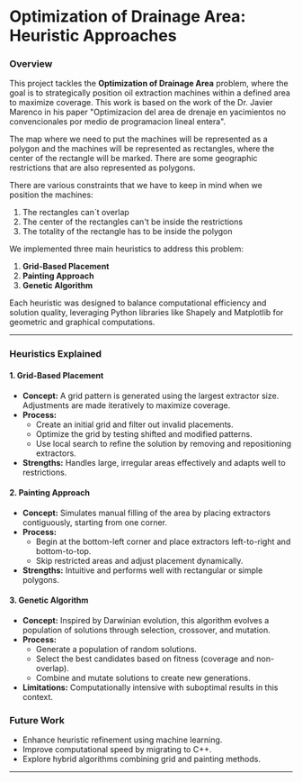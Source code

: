 # Optimization of Drainage Area: Heuristic Approaches

### Overview

This project tackles the **Optimization of Drainage Area** problem, where the goal is to strategically position oil extraction machines within a defined area to maximize coverage. This work is based on the work of the Dr. Javier Marenco in his paper "Optimizacion del area de drenaje en yacimientos no convencionales por medio de programacion lineal entera".

The map where we need to put the machines will be represented as a polygon and the machines will be represented as rectangles, where the center of the rectangle will be marked. There are some geographic restrictions that are also represented as polygons.

There are various constraints that we have to keep in mind when we position the machines:
1. The rectangles can´t overlap
2. The center of the rectangles can't be inside the restrictions
3. The totality of the rectangle has to be inside the polygon


We implemented three main heuristics to address this problem:
1. **Grid-Based Placement**
2. **Painting Approach**
3. **Genetic Algorithm**

Each heuristic was designed to balance computational efficiency and solution quality, leveraging Python libraries like Shapely and Matplotlib for geometric and graphical computations.

---

### Heuristics Explained

#### 1. **Grid-Based Placement**
- **Concept:** A grid pattern is generated using the largest extractor size. Adjustments are made iteratively to maximize coverage.
- **Process:**
  - Create an initial grid and filter out invalid placements.
  - Optimize the grid by testing shifted and modified patterns.
  - Use local search to refine the solution by removing and repositioning extractors.
- **Strengths:** Handles large, irregular areas effectively and adapts well to restrictions.

#### 2. **Painting Approach**
- **Concept:** Simulates manual filling of the area by placing extractors contiguously, starting from one corner.
- **Process:**
  - Begin at the bottom-left corner and place extractors left-to-right and bottom-to-top.
  - Skip restricted areas and adjust placement dynamically.
- **Strengths:** Intuitive and performs well with rectangular or simple polygons.


#### 3. **Genetic Algorithm**
- **Concept:** Inspired by Darwinian evolution, this algorithm evolves a population of solutions through selection, crossover, and mutation.
- **Process:**
  - Generate a population of random solutions.
  - Select the best candidates based on fitness (coverage and non-overlap).
  - Combine and mutate solutions to create new generations.
- **Limitations:** Computationally intensive with suboptimal results in this context.


### Future Work

- Enhance heuristic refinement using machine learning.
- Improve computational speed by migrating to C++.
- Explore hybrid algorithms combining grid and painting methods.

---
